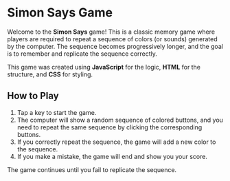 # Simon Says Game

Welcome to the **Simon Says** game! This is a classic memory game where players are required to repeat a sequence of colors (or sounds) generated by the computer. The sequence becomes progressively longer, and the goal is to remember and replicate the sequence correctly.

This game was created using **JavaScript** for the logic, **HTML** for the structure, and **CSS** for styling.

## How to Play

1. Tap a key to start the game.
2. The computer will show a random sequence of colored buttons, and you need to repeat the same sequence by clicking the corresponding buttons.
3. If you correctly repeat the sequence, the game will add a new color to the sequence.
4. If you make a mistake, the game will end and show you your score.

The game continues until you fail to replicate the sequence.
